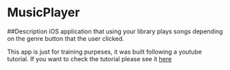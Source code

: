 # MusicPlayer

##Description
iOS application that using your library plays songs depending on the genre button that the user clicked.

This app is just for training purpeses, it was built following a youtube tutorial. If you want to check the tutorial please see it [here](https://www.youtube.com/watch?v=aiXvvL1wNUc)
